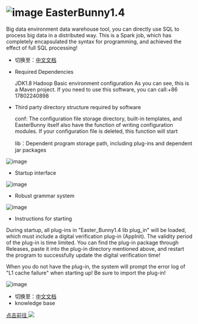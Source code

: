 # ![image](https://user-images.githubusercontent.com/113756063/192142233-2e9a27be-bd96-4a4e-a536-e69480e1aa48.png) EasterBunny1.4
  Big data environment data warehouse tool, you can directly use SQL to process big data in a distributed way. This is a Spark job, which has completely encapsulated the syntax for programming, and achieved the effect of full SQL processing!

 - 切换至：[中文文档](https://github.com/BeardedManZhao/EasterBunny/blob/main/README-Chinese.md)

- Required Dependencies

  JDK1.8  Hadoop Basic environment configuration
  As you can see, this is a Maven project. If you need to use this software, you can call:+86 17802240898

- Third party directory structure required by software

  conf: The configuration file storage directory, built-in templates, and EasterBunny itself also have the function of writing configuration modules. If your configuration file is deleted, this function will start

  lib：Dependent program storage path, including plug-ins and dependent jar packages

![image](https://user-images.githubusercontent.com/113756063/192142287-ebabb07d-00f3-4b80-9d99-42bc3ab444e5.png)

 - Startup interface
 
 ![image](https://user-images.githubusercontent.com/113756063/192140732-6e6456e6-d287-4eae-8fca-4d130ddaf7b4.png)
 
 - Robust grammar system
 
 ![image](https://user-images.githubusercontent.com/113756063/192140844-cea15645-82d3-439a-ba32-1d9e338d74dc.png)
 
 - Instructions for starting
 
 During startup, all plug-ins in "Easter_Bunny1.4 lib plug_in" will be loaded, which must include a digital verification plug-in (AppInit). The validity period of the plug-in is time limited. You can find the plug-in package through Releases, paste it into the plug-in directory mentioned above, and restart the program to successfully update the digital verification time!



 When you do not have the plug-in, the system will prompt the error log of "L1 cache failure" when starting up! Be sure to import the plug-in!
  
![image](https://user-images.githubusercontent.com/113756063/192140802-835e1d6a-b934-4745-8402-e6a0bd154ae2.png)

 - 切换至：[中文文档](https://github.com/BeardedManZhao/EasterBunny/blob/main/README-Chinese.md)
 - knowledge base
<a href="https://github.com/BeardedManZhao/EasterBunny/blob/main/knowledge%20base.md">
  点击前往
 <img src = "https://user-images.githubusercontent.com/113756063/193161610-774df094-cf34-4c4e-927d-08fb629a0ff2.png"/>
</a>
